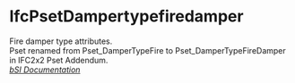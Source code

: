 IfcPsetDampertypefiredamper
===========================
Fire damper type attributes.  
Pset renamed from Pset_DamperTypeFire to Pset_DamperTypeFireDamper in IFC2x2
Pset Addendum.  
[ _bSI
Documentation_](https://standards.buildingsmart.org/IFC/DEV/IFC4_2/FINAL/HTML/schema/ifchvacdomain/pset/pset_dampertypefiredamper.htm)


